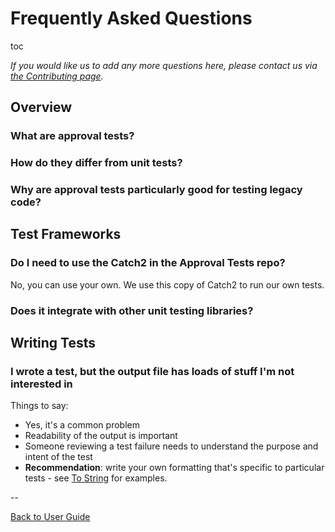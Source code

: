 <a id="top"></a>

# Frequently Asked Questions

toc

*If you would like us to add any more questions here, please contact us via [the Contributing page](/doc/Contributing.md#top).*

## Overview

### What are approval tests?

### How do they differ from unit tests?

### Why are approval tests particularly good for testing legacy code?

## Test Frameworks

### Do I need to use the Catch2 in the Approval Tests repo?

No, you can use your own. We use this copy of Catch2 to run our own tests.

### Does it integrate with other unit testing libraries?

## Writing Tests

### I wrote a test, but the output file has loads of stuff I'm not interested in

Things to say:

* Yes, it's a common problem
* Readability of the output is important
* Someone reviewing a test failure needs to understand the purpose and intent of the test
* **Recommendation**: write your own formatting that's specific to particular tests - see [To String](/doc/ToString.md#top) for examples.

--

[Back to User Guide](/doc/README.md#top)
